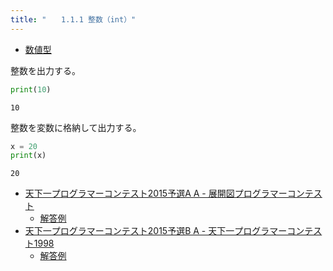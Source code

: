 ```yaml
---
title: "　　1.1.1 整数（int）"
---
```


* [数値型](https://docs.python.org/ja/3/library/stdtypes.html#numeric-types-int-float-complex)

整数を出力する。

```python:サンプルコード：sample_1.py
print(10)
```

```text:実行結果
10
```

整数を変数に格納して出力する。

```python:サンプルコード：sample_2.py
x = 20
print(x)
```

```text:実行結果
20
```

- [天下一プログラマーコンテスト2015予選A A - 展開図プログラマーコンテスト](https://atcoder.jp/contests/tenka1-2015-quala/tasks/tenka1_2015_qualA_a)
    - [解答例](https://atcoder.jp/contests/tenka1-2015-quala/submissions/21227518)
- [天下一プログラマーコンテスト2015予選B A - 天下一プログラマーコンテスト1998](https://atcoder.jp/contests/tenka1-2015-qualb/tasks/tenka1_2015_qualB_a)
    - [解答例](https://atcoder.jp/contests/tenka1-2015-qualb/submissions/15565208)